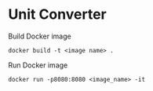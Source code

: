 # Unit Converter

Build Docker image
```
docker build -t <image name> .
```

Run Docker image
```
docker run -p8080:8080 <image_name> -it
```

